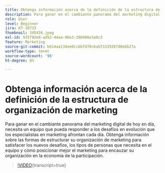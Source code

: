 ```yaml
---
title: Obtenga información acerca de la definición de la estructura de organización de marketing
description: Para ganar en el cambiante panorama del marketing digital de hoy en día, necesita un equipo que pueda responder a los desafíos en evolución que los especialistas en marketing afrontan cada día.
role: User
level: Beginner
jira: KT-10733
thumbnail: 345416.jpeg
exl-id: 935f92e8-ad52-44aa-90a3-396906e3a0c3
feature: Marketing
source-git-commit: b614aa134ee0ccbbfd70c6ab73339287d6ebb27a
workflow-type: tm+mt
source-wordcount: '98'
ht-degree: 0%

---
```


# Obtenga información acerca de la definición de la estructura de organización de marketing

Para ganar en el cambiante panorama del marketing digital de hoy en día, necesita un equipo que pueda responder a los desafíos en evolución que los especialistas en marketing afrontan cada día. Obtenga información sobre las formas de estructurar su organización de marketing para satisfacer los nuevos desafíos, los tipos de personas que necesita en el equipo y cómo posicionar mejor el marketing para encauzar su organización en la economía de la participación.

>[!VIDEO](https://video.tv.adobe.com/v/3413390/?quality=12&learn=on&captions=spa){transcript=true}
